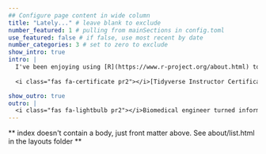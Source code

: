 ```yaml
---
## Configure page content in wide column
title: "Lately..." # leave blank to exclude
number_featured: 1 # pulling from mainSections in config.toml
use_featured: false # if false, use most recent by date
number_categories: 3 # set to zero to exclude
show_intro: true
intro: |
  I've been enjoying using [R](https://www.r-project.org/about.html) to optimize my research workflow and have noticed it making guest appearances elsewhere in my life. I'm certified as an [RStudio Tidyverse Instructor](https://education.rstudio.com/trainers/people/canelon+silvia/) and am passionate about R education as a way to build power in communities. Keep up with my R tinkering in my [blog](/blog) and teaching in [talks](/talk).
  
  <i class="fas fa-certificate pr2"></i>[Tidyverse Instructor Certification](https://education.rstudio.com/trainers/people/canelon+silvia/)  &#8729;  RStudio, PBC &#8729;  2020

show_outro: true
outro: |
  <i class="fas fa-lightbulb pr2"></i>Biomedical engineer turned informaticist,<br>curious about all intersections of data and society.
---
```


** index doesn't contain a body, just front matter above.
See about/list.html in the layouts folder **